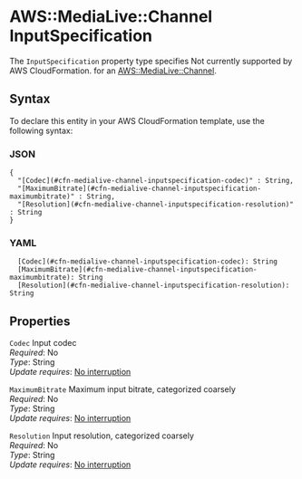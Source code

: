 # AWS::MediaLive::Channel InputSpecification<a name="aws-properties-medialive-channel-inputspecification"></a>

<a name="aws-properties-medialive-channel-inputspecification-description"></a>The `InputSpecification` property type specifies Not currently supported by AWS CloudFormation\. for an [AWS::MediaLive::Channel](aws-resource-medialive-channel.md)\.

## Syntax<a name="aws-properties-medialive-channel-inputspecification-syntax"></a>

To declare this entity in your AWS CloudFormation template, use the following syntax:

### JSON<a name="aws-properties-medialive-channel-inputspecification-syntax.json"></a>

```
{
  "[Codec](#cfn-medialive-channel-inputspecification-codec)" : String,
  "[MaximumBitrate](#cfn-medialive-channel-inputspecification-maximumbitrate)" : String,
  "[Resolution](#cfn-medialive-channel-inputspecification-resolution)" : String
}
```

### YAML<a name="aws-properties-medialive-channel-inputspecification-syntax.yaml"></a>

```
  [Codec](#cfn-medialive-channel-inputspecification-codec): String
  [MaximumBitrate](#cfn-medialive-channel-inputspecification-maximumbitrate): String
  [Resolution](#cfn-medialive-channel-inputspecification-resolution): String
```

## Properties<a name="aws-properties-medialive-channel-inputspecification-properties"></a>

`Codec`  <a name="cfn-medialive-channel-inputspecification-codec"></a>
Input codec  
*Required*: No  
*Type*: String  
*Update requires*: [No interruption](https://docs.aws.amazon.com/AWSCloudFormation/latest/UserGuide/using-cfn-updating-stacks-update-behaviors.html#update-no-interrupt)

`MaximumBitrate`  <a name="cfn-medialive-channel-inputspecification-maximumbitrate"></a>
Maximum input bitrate, categorized coarsely  
*Required*: No  
*Type*: String  
*Update requires*: [No interruption](https://docs.aws.amazon.com/AWSCloudFormation/latest/UserGuide/using-cfn-updating-stacks-update-behaviors.html#update-no-interrupt)

`Resolution`  <a name="cfn-medialive-channel-inputspecification-resolution"></a>
Input resolution, categorized coarsely  
*Required*: No  
*Type*: String  
*Update requires*: [No interruption](https://docs.aws.amazon.com/AWSCloudFormation/latest/UserGuide/using-cfn-updating-stacks-update-behaviors.html#update-no-interrupt)